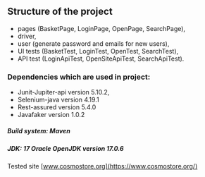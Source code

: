 ## Structure of the project

-   pages (BasketPage, LoginPage, OpenPage, SearchPage),
-   driver,
-   user (generate password and emails for new users),
-   UI tests (BasketTest, LoginTest, OpenTest, SearchTest),
-   API test (LoginApiTest, OpenSiteApiTest, SearchApiTest).

### Dependencies which are used in project:
- Junit-Jupiter-api version 5.10.2,
- Selenium-java version 4.19.1
- Rest-assured version 5.4.0
- Javafaker version 1.0.2

##### Build system: Maven

##### JDK: 17 Oracle OpenJDK version 17.0.6 

Tested site [www.cosmostore.org](https://www.cosmostore.org/)

